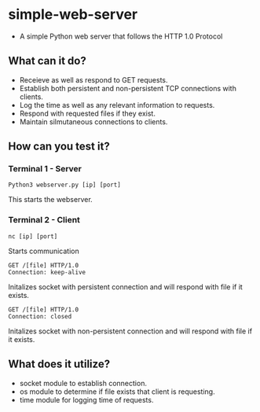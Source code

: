 # simple-web-server

* A simple Python web server that follows the HTTP 1.0 Protocol

## What can it do?
* Receieve as well as respond to GET requests.
* Establish both persistent and non-persistent TCP connections with clients.
* Log the time as well as any relevant information to requests.
* Respond with requested files if they exist.
* Maintain silmutaneous connections to clients.

## How can you test it?

### Terminal 1 - Server
```
Python3 webserver.py [ip] [port]
```
This starts the webserver.

### Terminal 2 - Client
```
nc [ip] [port]
```
Starts communication

```
GET /[file] HTTP/1.0
Connection: keep-alive
```
Initalizes socket with persistent connection and will respond with file if it exists.

```
GET /[file] HTTP/1.0
Connection: closed
```
Initalizes socket with non-persistent connection and will respond with file if it exists.

## What does it utilize?
* socket module to establish connection.
* os module to determine if file exists that client is requesting.
* time module for logging time of requests.
